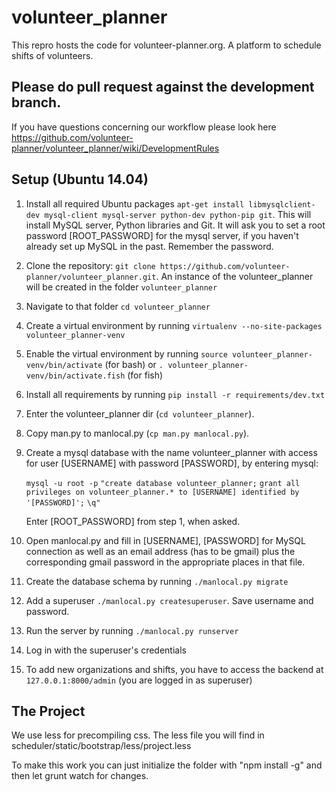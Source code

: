 # volunteer_planner
This repro hosts the code for volunteer-planner.org. A platform to schedule shifts of volunteers.

## Please do pull request against the development branch.
If you have questions concerning our workflow please look here
https://github.com/volunteer-planner/volunteer_planner/wiki/DevelopmentRules

## Setup (Ubuntu 14.04)

1.  Install all required Ubuntu packages
    `apt-get install libmysqlclient-dev mysql-client mysql-server python-dev python-pip git`.
    This will install MySQL server, Python libraries and Git. It will ask you to set a root password [ROOT_PASSWORD]
    for the mysql server, if you haven't already set up MySQL in the past. Remember the password.
2.  Clone the repository: `git clone https://github.com/volunteer-planner/volunteer_planner.git`.
    An instance of the volunteer_planner will be created in the folder `volunteer_planner`
3.  Navigate to that folder `cd volunteer_planner`
4.  Create a virtual environment by running `virtualenv --no-site-packages volunteer_planner-venv`
5.  Enable the virtual environment by running `source volunteer_planner-venv/bin/activate` (for bash) or
    `. volunteer_planner-venv/bin/activate.fish` (for fish)
6.  Install all requirements by running `pip install -r requirements/dev.txt`
7.  Enter the volunteer_planner dir (`cd volunteer_planner`).
8.  Copy man.py to manlocal.py (`cp man.py manlocal.py`).
9.  Create a mysql database with the name volunteer_planner with access for user [USERNAME] with password [PASSWORD],
    by entering mysql:

    `mysql -u root -p`
    `"create database volunteer_planner;`
    `grant all privileges on volunteer_planner.* to [USERNAME] identified by '[PASSWORD]';`
    `\q"`

    Enter [ROOT_PASSWORD] from step 1, when asked.
10. Open manlocal.py and fill in [USERNAME], [PASSWORD] for MySQL connection as well as an email address
    (has to be gmail) plus the corresponding gmail password in the appropriate places in that file.
11. Create the database schema by running `./manlocal.py migrate`
12. Add a superuser `./manlocal.py createsuperuser`. Save username and password.
13. Run the server by running `./manlocal.py runserver`
14. Log in with the superuser's credentials
15. To add new organizations and shifts, you have to access the backend at `127.0.0.1:8000/admin`
    (you are logged in as superuser)

## The Project

We use less for precompiling css. The less file you will find in scheduler/static/bootstrap/less/project.less

To make this work you can just initialize the folder with "npm install -g" and then let grunt watch for changes.
